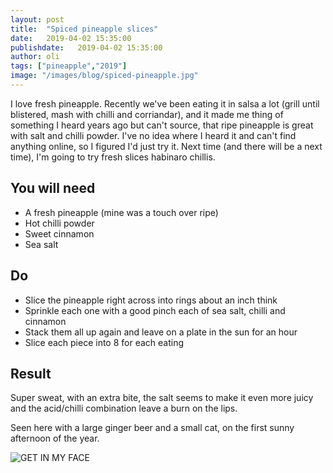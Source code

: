 ```yaml
---
layout: post
title:  "Spiced pineapple slices"
date:   2019-04-02 15:35:00
publishdate:   2019-04-02 15:35:00
author: oli
tags: ["pineapple","2019"]
image: "/images/blog/spiced-pineapple.jpg"
---
```


I love fresh pineapple.  Recently we've been eating it in salsa a lot (grill until blistered, mash with chilli and corriandar), and it made me thing of something I heard years ago but can't source, that ripe pineapple is great with salt and chilli powder.  I've no idea where I heard it and can't find anything online, so I figured I'd just try it.  Next time (and there will be a next time), I'm going to try fresh slices habinaro chillis.

## You will need

* A fresh pineapple (mine was a touch over ripe)
* Hot chilli powder
* Sweet cinnamon
* Sea salt


## Do

* Slice the pineapple right across into rings about an inch think 
* Sprinkle each one with a good pinch each of sea salt, chilli and cinnamon
* Stack them all up again and leave on a plate in the sun for an hour
* Slice each piece into 8 for each eating


## Result

Super sweat, with an extra bite, the salt seems to make it even more juicy and the acid/chilli combination leave a burn on the lips.

Seen here with a large ginger beer and a small cat, on the first sunny afternoon of the year.

![GET IN MY FACE](/images/blog/spiced-pineapple.jpg)
